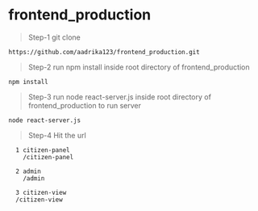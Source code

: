 # frontend_production

>Step-1 git clone 
  ```
  https://github.com/aadrika123/frontend_production.git
  ```
  
  >Step-2 run npm install inside root directory of frontend_production
  ```
  npm install
  ```

  >Step-3 run node react-server.js inside root directory of frontend_production to run server
  ```
  node react-server.js
  ```
  
  >Step-4 Hit the url
  ```
    1 citizen-panel
      /citizen-panel
  
    2 admin
      /admin
  
    3 citizen-view
    /citizen-view
  ```
 


